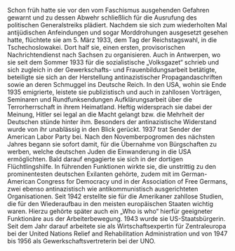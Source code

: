 Schon früh hatte sie vor den vom Faschismus ausgehenden Gefahren gewarnt
und zu dessen Abwehr schließlich für die Ausrufung des politischen
Generalstreiks plädiert. Nachdem sie sich zum wiederholten Mal
antijüdischen Anfeindungen und sogar Morddrohungen ausgesetzt gesehen
hatte, flüchtete sie am 5. März 1933, dem Tag der Reichstagswahl, in die
Tschechoslowakei. Dort half sie, einen ersten, provisorischen
Nachrichtendienst nach Sachsen zu organisieren. Auch in Antwerpen, wo
sie seit dem Sommer 1933 für die sozialistische „Volksgazet“ schrieb und
sich zugleich in der Gewerkschafts- und Frauenbildungsarbeit betätigte,
beteiligte sie sich an der Herstellung antinazistischer
Propagandaschriften sowie an deren Schmuggel ins Deutsche Reich. In den
USA, wohin sie Ende 1935 emigrierte, leistete sie publizistisch und auch
in zahllosen Vorträgen, Seminaren und Rundfunksendungen
Aufklärungsarbeit über die Terrorherrschaft in ihrem Heimatland. Heftig
widersprach sie dabei der Meinung, Hitler sei legal an die Macht gelangt
bzw. die Mehrheit der Deutschen stünde hinter ihm. Besonders der
antinazistische Widerstand wurde von ihr unablässig in den Blick
gerückt. 1937 trat Sender der American Labor Party bei. Nach den
Novemberpogromen des nächsten Jahres begann sie sofort damit, für die
Übernahme von Bürgschaften zu werben, welche deutschen Juden die
Einwanderung in die USA ermöglichten. Bald darauf engagierte sie sich in
der dortigen Flüchtlingshilfe. In führenden Funktionen wirkte sie, die
unstrittig zu den prominentesten deutschen Exilanten gehörte, zudem mit
im German-American Congress for Democracy und in der Association of Free
Germans, zwei ebenso antinazistisch wie antikommunistisch ausgerichteten
Organisationen. Seit 1942 erstellte sie für die Amerikaner zahllose
Studien, die für den Wiederaufbau in den meisten europäischen Staaten
wichtig waren. Hierzu gehörte später auch ein „Who is who“ hierfür
geeigneter Funktionäre aus der Arbeiterbewegung. 1943 wurde sie
US-Staatsbürgerin. Seit dem Jahr darauf arbeitete sie als
Wirtschaftsexpertin für Zentraleuropa bei der United Nations Relief and
Rehabilitation Administration und von 1947 bis 1956 als
Gewerkschaftsvertreterin bei der UNO.
